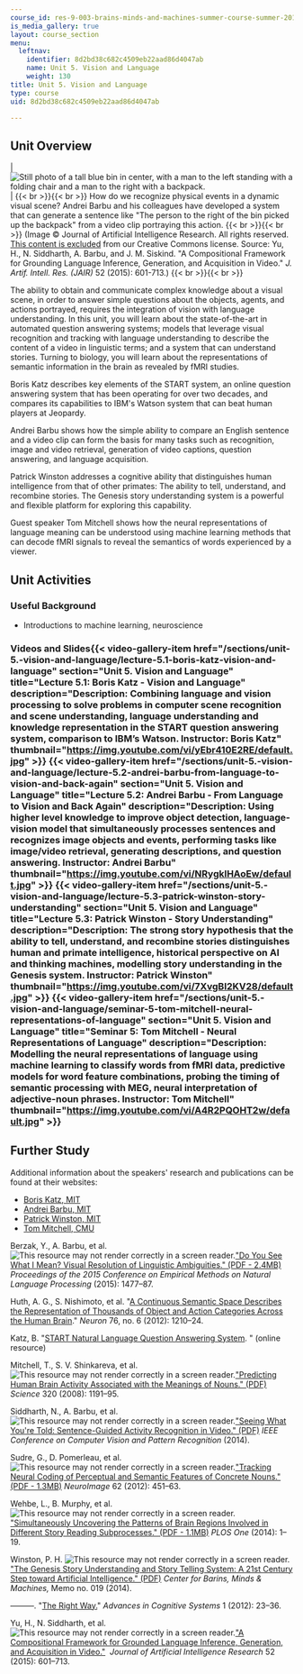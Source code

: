 ```yaml
---
course_id: res-9-003-brains-minds-and-machines-summer-course-summer-2015
is_media_gallery: true
layout: course_section
menu:
  leftnav:
    identifier: 8d2bd38c682c4509eb22aad86d4047ab
    name: Unit 5. Vision and Language
    weight: 130
title: Unit 5. Vision and Language
type: course
uid: 8d2bd38c682c4509eb22aad86d4047ab

---
```


Unit Overview
-------------

| ![Still photo of a tall blue bin in center, with a man to the left standing with a folding chair and a man to the right with a backpack.](/coursemedia/res-9-003-brains-minds-and-machines-summer-course-summer-2015/f1377cdecb2e42cb7c11568e6a9c2eb6_unit5.jpg) |  {{< br >}}{{< br >}} How do we recognize physical events in a dynamic visual scene? Andrei Barbu and his colleagues have developed a system that can generate a sentence like "The person to the right of the bin picked up the backpack" from a video clip portraying this action. {{< br >}}{{< br >}} (Image © Journal of Artificial Intelligence Research. All rights reserved. [This content is excluded](/help/faq-fair-use/) from our Creative Commons license. Source: Yu, H., N. Siddharth, A. Barbu, and J. M. Siskind. "A Compositional Framework for Grounding Language Inference, Generation, and Acquisition in Video." _J. Artif. Intell. Res. (JAIR)_ 52 (2015): 601-713.) {{< br >}}{{< br >}}  

The ability to obtain and communicate complex knowledge about a visual scene, in order to answer simple questions about the objects, agents, and actions portrayed, requires the integration of vision with language understanding. In this unit, you will learn about the state-of-the-art in automated question answering systems; models that leverage visual recognition and tracking with language understanding to describe the content of a video in linguistic terms; and a system that can understand stories. Turning to biology, you will learn about the representations of semantic information in the brain as revealed by fMRI studies.

Boris Katz describes key elements of the START system, an online question answering system that has been operating for over two decades, and compares its capabilities to IBM's Watson system that can beat human players at Jeopardy.

Andrei Barbu shows how the simple ability to compare an English sentence and a video clip can form the basis for many tasks such as recognition, image and video retrieval, generation of video captions, question answering, and language acquisition.

Patrick Winston addresses a cognitive ability that distinguishes human intelligence from that of other primates: The ability to tell, understand, and recombine stories. The Genesis story understanding system is a powerful and flexible platform for exploring this capability.

Guest speaker Tom Mitchell shows how the neural representations of language meaning can be understood using machine learning methods that can decode fMRI signals to reveal the semantics of words experienced by a viewer.

Unit Activities
---------------

### Useful Background

*   Introductions to machine learning, neuroscience

### Videos and Slides{{< video-gallery-item href="/sections/unit-5.-vision-and-language/lecture-5.1-boris-katz-vision-and-language" section="Unit 5. Vision and Language" title="Lecture 5.1: Boris Katz - Vision and Language" description="Description: Combining language and vision processing to solve problems in computer scene recognition and scene understanding, language understanding and knowledge representation in the START question answering system, comparison to IBM’s Watson. Instructor: Boris Katz" thumbnail="https://img.youtube.com/vi/yEbr410E2RE/default.jpg" >}} {{< video-gallery-item href="/sections/unit-5.-vision-and-language/lecture-5.2-andrei-barbu-from-language-to-vision-and-back-again" section="Unit 5. Vision and Language" title="Lecture 5.2: Andrei Barbu - From Language to Vision and Back Again" description="Description: Using higher level knowledge to improve object detection, language-vision model that simultaneously processes sentences and recognizes image objects and events, performing tasks like image/video retrieval, generating descriptions, and question answering. Instructor: Andrei Barbu" thumbnail="https://img.youtube.com/vi/NRygklHAoEw/default.jpg" >}} {{< video-gallery-item href="/sections/unit-5.-vision-and-language/lecture-5.3-patrick-winston-story-understanding" section="Unit 5. Vision and Language" title="Lecture 5.3: Patrick Winston - Story Understanding" description="Description: The strong story hypothesis that the ability to tell, understand, and recombine stories distinguishes human and primate intelligence, historical perspective on AI and thinking machines, modelling story understanding in the Genesis system. Instructor: Patrick Winston" thumbnail="https://img.youtube.com/vi/7XvgBI2KV28/default.jpg" >}} {{< video-gallery-item href="/sections/unit-5.-vision-and-language/seminar-5-tom-mitchell-neural-representations-of-language" section="Unit 5. Vision and Language" title="Seminar 5: Tom Mitchell - Neural Representations of Language" description="Description: Modelling the neural representations of language using machine learning to classify words from fMRI data, predictive models for word feature combinations, probing the timing of semantic processing with MEG, neural interpretation of adjective-noun phrases. Instructor: Tom Mitchell" thumbnail="https://img.youtube.com/vi/A4R2PQOHT2w/default.jpg" >}}
Further Study
-------------

Additional information about the speakers' research and publications can be found at their websites:

*   [Boris Katz, MIT](http://people.csail.mit.edu/boris/boris.html)
*   [Andrei Barbu, MIT](http://0xab.com/)
*   [Patrick Winston, MIT](http://people.csail.mit.edu/phw/index.html)
*   [Tom Mitchell, CMU](http://www.cs.cmu.edu/~tom/)

Berzak, Y., A. Barbu, et al. ![This resource may not render correctly in a screen reader.](/images/inacessible.gif)["Do You See What I Mean? Visual Resolution of Linguistic Ambiguities." (PDF - 2.4MB)](http://start.csail.mit.edu/publications/EMNLP172.pdf) _Proceedings of the 2015 Conference on Empirical Methods on Natural Language Processing_ (2015): 1477–87.

Huth, A. G., S. Nishimoto, et al. "[A Continuous Semantic Space Describes the Representation of Thousands of Object and Action Categories Across the Human Brain](http://dx.doi.org/10.1016/j.neuron.2012.10.014)." _Neuron_ 76, no. 6 (2012): 1210–24.

Katz, B. "[START Natural Language Question Answering System](http://start.csail.mit.edu/index.php). " (online resource)

Mitchell, T., S. V. Shinkareva, et al. ![This resource may not render correctly in a screen reader.](/images/inacessible.gif)["Predicting Human Brain Activity Associated with the Meanings of Nouns." (PDF)](http://www.cs.cmu.edu/~tom/pubs/science2008.pdf) _Science_ 320 (2008): 1191–95.

Siddharth, N., A. Barbu, et al. ![This resource may not render correctly in a screen reader.](/images/inacessible.gif)["Seeing What You're Told: Sentence-Guided Activity Recognition in Video." (PDF)](http://0xab.com/papers/cvpr2014.pdf) _IEEE Conference on Computer Vision and Pattern Recognition_ (2014).

Sudre, G., D. Pomerleau, et al. ![This resource may not render correctly in a screen reader.](/images/inacessible.gif)["Tracking Neural Coding of Perceptual and Semantic Features of Concrete Nouns." (PDF - 1.3MB)](http://www.cs.cmu.edu/~tom/pubs/sudre_2012.pdf) _NeuroImage_ 62 (2012): 451–63.

Wehbe, L., B. Murphy, et al. ![This resource may not render correctly in a screen reader.](/images/inacessible.gif)["Simultaneously Uncovering the Patterns of Brain Regions Involved in Different Story Reading Subprocesses." (PDF - 1.1MB)](http://journals.plos.org/plosone/article/asset?id=10.1371%2Fjournal.pone.0112575.PDF) _PLOS One_ (2014): 1–19.

Winston, P. H. ![This resource may not render correctly in a screen reader.](/images/inacessible.gif)["The Genesis Story Understanding and Story Telling System: A 21st Century Step toward Artificial Intelligence." (PDF)](http://cbmm.mit.edu/sites/default/files/publications/CBMM-Memo-019_StoryWhitePaper.pdf) _Center for Barins, Minds & Machines,_ Memo no. 019 (2014).

———. "[The Right Way.](http://dspace.mit.edu/handle/1721.1/72174)" _Advances in Cognitive Systems_ 1 (2012): 23–36.

Yu, H., N. Siddharth, et al. ![This resource may not render correctly in a screen reader.](/images/inacessible.gif)["A Compositional Framework for Grounded Language Inference, Generation, and Acquisition in Video."](http://upplysingaoflun.ecn.purdue.edu/~qobi/cccp/grounding-language-in-video.html)  _Journal of Artificial Intelligence Research_ 52 (2015): 601–713.